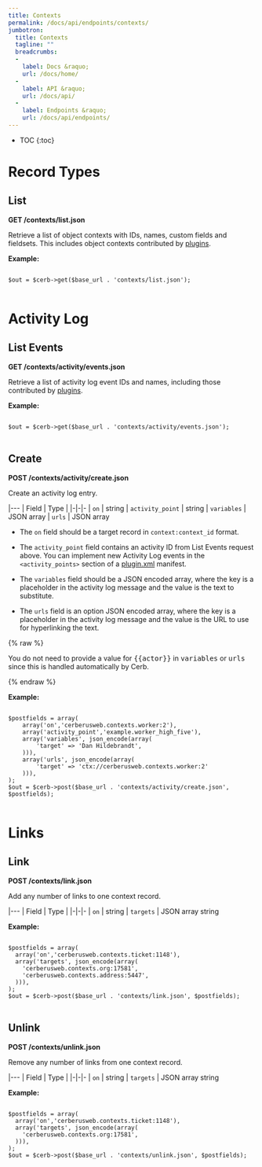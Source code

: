 ```yaml
---
title: Contexts
permalink: /docs/api/endpoints/contexts/
jumbotron:
  title: Contexts
  tagline: ""
  breadcrumbs:
  -
    label: Docs &raquo;
    url: /docs/home/
  -
    label: API &raquo;
    url: /docs/api/
  -
    label: Endpoints &raquo;
    url: /docs/api/endpoints/
---
```


* TOC
{:toc}

# Record Types

## List

**GET /contexts/list.json**

Retrieve a list of object contexts with IDs, names, custom fields and fieldsets.  This includes object contexts contributed by [plugins](/docs/plugins/).

**Example:**

<pre>
<code class="language-php">
$out = $cerb->get($base_url . 'contexts/list.json');
</code>
</pre>

# Activity Log

## List Events

**GET /contexts/activity/events.json**

Retrieve a list of activity log event IDs and names, including those contributed by [plugins](/docs/plugins/).

**Example:**

<pre>
<code class="language-php">
$out = $cerb->get($base_url . 'contexts/activity/events.json');
</code>
</pre>

## Create

**POST /contexts/activity/create.json**

Create an activity log entry.

|---
| Field | Type | 
|-|-|-
| `on` | string
| `activity_point` | string
| `variables` | JSON array
| `urls` | JSON array

* The `on` field should be a target record in `context:context_id` format.

* The `activity_point` field contains an activity ID from List Events request above.  You can implement new Activity Log events in the `<activity_points>` section of a [plugin.xml](/docs/plugins/) manifest.

* The `variables` field should be a JSON encoded array, where the key is a placeholder in the activity log message and the value is the text to substitute.

* The `urls` field is an option JSON encoded array, where the key is a placeholder in the activity log message and the value is the URL to use for hyperlinking the text.

<div class="cerb-box note">
{% raw %}
	<p>You do not need to provide a value for <tt>{{actor}}</tt> in <tt>variables</tt> or <tt>urls</tt> since this is handled automatically by Cerb.</p>
{% endraw %}
</div>

**Example:**

<pre>
<code class="language-php">
$postfields = array(
	array('on','cerberusweb.contexts.worker:2'),
	array('activity_point','example.worker_high_five'),
    array('variables', json_encode(array(
        'target' => 'Dan Hildebrandt',
    ))),
    array('urls', json_encode(array(
        'target' => 'ctx://cerberusweb.contexts.worker:2'
    ))),
);
$out = $cerb->post($base_url . 'contexts/activity/create.json', $postfields);
</code>
</pre>

# Links

## Link

**POST /contexts/link.json**

Add any number of links to one context record.

|---
| Field | Type | 
|-|-|-
| `on` | string
| `targets` | JSON array string

**Example:**

<pre>
<code class="language-php">
$postfields = array(
  array('on','cerberusweb.contexts.ticket:1148'),
  array('targets', json_encode(array(
    'cerberusweb.contexts.org:17581',
    'cerberusweb.contexts.address:5447',
  ))),
);
$out = $cerb->post($base_url . 'contexts/link.json', $postfields);
</code>
</pre>

## Unlink

**POST /contexts/unlink.json**

Remove any number of links from one context record.

|---
| Field | Type | 
|-|-|-
| `on` | string
| `targets` | JSON array string

**Example:**

<pre>
<code class="language-php">
$postfields = array(
  array('on','cerberusweb.contexts.ticket:1148'),
  array('targets', json_encode(array(
    'cerberusweb.contexts.org:17581',
  ))),
);
$out = $cerb->post($base_url . 'contexts/unlink.json', $postfields);
</code>
</pre>
